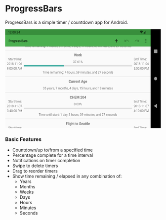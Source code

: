 # ProgressBars

ProgressBars is a simple timer / countdown app for Android.

<img src="screenshots/scrn_phone_land_1.png" alt="screenshot" height=320/>

### Basic Features
* Countdown/up to/from a specified time
* Percentage complete for a time interval
* Notifications on timer completion
* Swipe to delete timers
* Drag to reorder timers
* Show time remaining / elapsed in any combination of:
    * Years
    * Months
    * Weeks
    * Days
    * Hours
    * Minutes
    * Seconds
